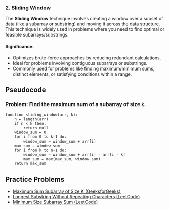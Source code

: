 
### **2. Sliding Window**
The **Sliding Window** technique involves creating a window over a subset of data (like a subarray or substring) and moving it across the data structure. This technique is widely used in problems where you need to find optimal or feasible subarrays/substrings.

#### **Significance**:
- Optimizes brute-force approaches by reducing redundant calculations.
- Ideal for problems involving contiguous subarrays or substrings.
- Commonly used for problems like finding maximum/minimum sums, distinct elements, or satisfying conditions within a range.

## Pseudocode  
### Problem: Find the maximum sum of a subarray of size `k`.  
```text
function sliding_window(arr, k):
    n ← length(arr)
    if n < k then:
        return null
    window_sum ← 0
    for i from 0 to k-1 do:
        window_sum ← window_sum + arr[i]
    max_sum ← window_sum
    for i from k to n-1 do:
        window_sum ← window_sum + arr[i] - arr[i - k]
        max_sum ← max(max_sum, window_sum)
    return max_sum
```

## Practice Problems
- [Maximum Sum Subarray of Size K (GeeksforGeeks)](https://practice.geeksforgeeks.org/problems/max-sum-subarray-of-size-k5313/1)  
- [Longest Substring Without Repeating Characters (LeetCode)](https://leetcode.com/problems/longest-substring-without-repeating-characters/)  
- [Minimum Size Subarray Sum (LeetCode)](https://leetcode.com/problems/minimum-size-subarray-sum/)

